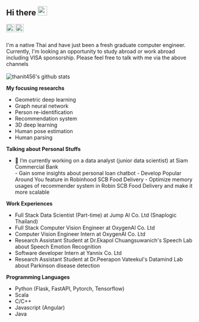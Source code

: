 ## Hi there <img src="https://media.giphy.com/media/hvRJCLFzcasrR4ia7z/giphy.gif" width="25px">

<a href="https://www.linkedin.com/in/thanit-tativannarat-498507178/">
  <img align="left" alt="thanit456's LinkedIN" width="22px" src="https://raw.githubusercontent.com/peterthehan/peterthehan/master/assets/linkedin.svg" />
</a>
<a href="https://www.facebook.com/me.ixsac">
  <img align="left" alt="thanit456's LinkedIN" width="22px" src="https://raw.githubusercontent.com/peterthehan/peterthehan/master/assets/facebook.svg" />
</a>
<br/><br/>

<space> I'm a native Thai and have just been a fresh graduate computer engineer. Currently, I'm looking an opportunity to study abroad or work abroad including VISA sponsorship. Please feel free to talk with me via the above channels  
<br/>
![thanit456's github stats](https://github-readme-stats.vercel.app/api?username=thanit456&show_icons=true&theme=onedark)

**My focusing researchs** 
- Geometric deep learning 
- Graph neural network 
- Person re-identification
- Recommendation system 
- 3D deep learning
- Human pose estimation 
- Human parsing 

**Talking about Personal Stuffs**

- 🔭 I’m currently working on a data analyst (junior data scientist) at Siam Commercial Bank  
<space>- Gain some insights about personal loan chatbot
<space>- Develop Popular Around You feature in Robinhood SCB Food Delivery 
<space>- Optimize memory usages of recommender system in Robin SCB Food Delivery and make it more scalable 

**Work Experiences**
- Full Stack Data Scientist (Part-time) at Jump AI Co. Ltd (Snaplogic Thailand)
- Full Stack Computer Vision Engineer at OxygenAI Co. Ltd
- Computer Vision Engineer Intern at OxygenAI Co. Ltd 
- Research Assistant Student at Dr.Ekapol Chuangsuwanich's Speech Lab about Speech Emotion Recognition 
- Software developer Intern at Yannix Co. Ltd 
- Research Assistant Student at Dr.Peerapon Vateekul's Datamind Lab about Parkinson disease detection 
  
**Programming Languages**
- Python (Flask, FastAPI, Pytorch, Tensorflow)
- Scala 
- C/C++ 
- Javascript (Angular)
- Java 
<!--
**thanit456/thanit456** is a ✨ _special_ ✨ repository because its `README.md` (this file) appears on your GitHub profile.

Here are some ideas to get you started:

- 🔭 I’m currently working on ...
- 🌱 I’m currently learning ...
- 👯 I’m looking to collaborate on ...
- 🤔 I’m looking for help with ...
- 💬 Ask me about ...
- 📫 How to reach me: ...
- 😄 Pronouns: ...
- ⚡ Fun fact: ...
-->
